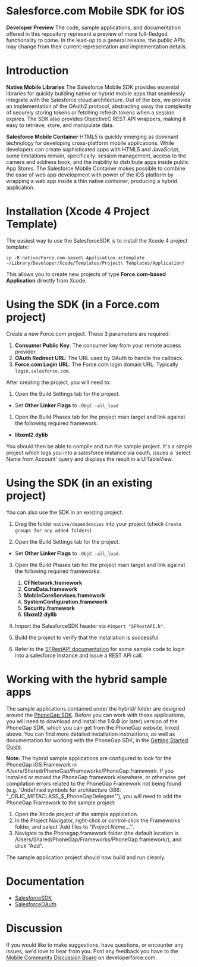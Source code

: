 # Salesforce.com Mobile SDK for iOS
__Developer Preview__
The code, sample applications, and documentation offered in this repository represent a preview of more full-fledged functionality to come.  In the lead-up to a general release, the public APIs may change from their current representation and implementation details.


Introduction
==
__Native Mobile Libraries__
The Salesforce Mobile SDK provides essential libraries for quickly building native or hybrid mobile apps that seamlessly integrate with the Salesforce cloud architecture.  Out of the box, we provide an implementation of the OAuth2 protocol, abstracting away the complexity of securely storing tokens or fetching refresh tokens when a session expires. The SDK also provides ObjectiveC REST API wrappers, making it easy to retrieve, store, and manipulate data.




__Salesforce Mobile Container__
HTML5 is quickly emerging as dominant technology for developing cross-platform mobile applications. While developers can create sophisticated apps with HTML5 and JavaScript, some limitations remain, specifically: session management, access to the camera and address book, and the inability to distribute apps inside public App Stores. The Salesforce Mobile Container makes possible to combine the ease of web app development with power of the iOS platform by wrapping a web app inside a thin native container, producing a hybrid application.





Installation (Xcode 4 Project Template)
==

The easiest way to use the SalesforceSDK is to install the Xcode 4 project template:

`cp -R native/Force.com-based\ Application.xctemplate ~/Library/Developer/Xcode/Templates/Project\ Templates/Application/`


This allows you to create new projects of type __Force.com-based Application__ directly from Xcode.


Using the SDK (in a Force.com project)
==

Create a new Force.com project. These 3 parameters are required:

1. **Consumer Public Key**: The consumer key from your remote access provider.
1. **OAuth Redirect URL**: The URL used by OAuth to handle the callback.
1. **Force.com Login URL**: The Force.com login domain URL. Typically `login.salesforce.com`.


After creating the project, you will need to:

1. Open the Build Settings tab for the project.

  * Set __Other Linker Flags__ to `-ObjC -all_load`

1. Open the Build Phases tab for the project main target and link against the following required framework:

  * **libxml2.dylib**

You should then be able to compile and run the sample project. It's a simple project which logs you into 
a salesforce instance via oauth, issues a 'select Name from Account' query and displays the result in a UITableView.


Using the SDK (in an existing project)
==

You can also use the SDK in an existing project:

1. Drag the folder `native/dependencies` into your project (check `Create groups for any added folders`)

2. Open the Build Settings tab for the project.

  * Set __Other Linker Flags__ to `-ObjC -all_load`.

3. Open the Build Phases tab for the project main target and link against the following required frameworks:

	1. **CFNetwork.framework**
	1. **CoreData.framework**
	1. **MobileCoreServices.framework**
	1. **SystemConfiguration.framework**
	1. **Security.framework**
	1. **libxml2.dylib**

4. Import the SalesforceSDK header via ``#import "SFRestAPI.h"``.

5. Build the project to verify that the installation is successful.

6. Refer to the [SFRestAPI documentation](http://forcedotcom.github.com/MobileContainer-iOS/Documentation/SalesforceSDK/Classes/SFRestAPI.html) for some sample code to login into a salesforce instance and issue a REST API call.


Working with the hybrid sample apps
==

The sample applications contained under the hybrid/ folder are designed around the [PhoneGap SDK](http://www.phonegap.com/).  Before you can work with those applications, you will need to download and install the **1.0.0** (or later) version of the PhoneGap SDK, which you can get from the PhoneGap website, linked above.  You can find more detailed installation instructions, as well as documentation for working with the PhoneGap SDK, in the [Getting Started Guide](http://www.phonegap.com/start).

**Note:** The hybrid sample applications are configured to look for the PhoneGap iOS Framework in /Users/Shared/PhoneGap/Frameworks/PhoneGap.framework.  If you installed or moved the PhoneGap framework elsewhere, or otherwise get compilation errors related to the PhoneGap Framework not being found (e.g. 'Undefined symbols for architecture i386: "\_OBJC\_METACLASS\_$\_PhoneGapDelegate"'), you will need to add the PhoneGap Framework to the sample project:

1. Open the Xcode project of the sample application.
2. In the Project Navigator, right-click or control-click the Frameworks folder, and select 'Add files to "_Project Name_..."'.
3. Navigate to the Phonegap.framework folder (the default location is /Users/Shared/PhoneGap/Frameworks/PhoneGap.framework/), and click "Add".

The sample application project should now build and run cleanly.


Documentation
==

* [SalesforceSDK](http://forcedotcom.github.com/SalesforceMobileSDK-iOS/Documentation/SalesforceSDK/index.html)
* [SalesforceOAuth](http://forcedotcom.github.com/SalesforceMobileSDK-iOS/Documentation/SalesforceOAuth/index.html)


Discussion
==

If you would like to make suggestions, have questions, or encounter any issues, we'd love to hear from you.  Post any feedback you have to the [Mobile Community Discussion Board](http://boards.developerforce.com/t5/Mobile/bd-p/mobile) on developerforce.com.
